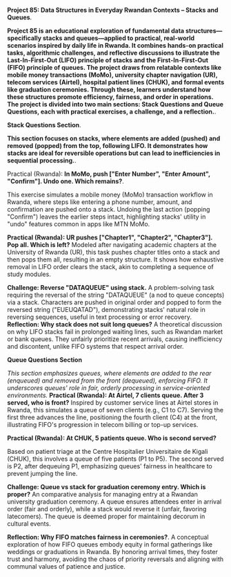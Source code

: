 **Project 85: Data Structures in Everyday Rwandan Contexts – Stacks and Queues**.

**Project 85 is an educational exploration of fundamental data structures—specifically stacks and queues—applied to practical, real-world scenarios inspired by daily life in Rwanda. It combines hands-on practical tasks, algorithmic challenges, and reflective discussions to illustrate the Last-In-First-Out (LIFO) principle of stacks and the First-In-First-Out (FIFO) principle of queues. The project draws from relatable contexts like mobile money transactions (MoMo), university chapter navigation (UR), telecom services (Airtel), hospital patient lines (CHUK), and formal events like graduation ceremonies. Through these, learners understand how these structures promote efficiency, fairness, and order in operations. The project is divided into two main sections: Stack Questions and Queue Questions, each with practical exercises, a challenge, and a reflection.**.

**Stack Questions Section**.

**This section focuses on stacks, where elements are added (pushed) and removed (popped) from the top, following LIFO. It demonstrates how stacks are ideal for reversible operations but can lead to inefficiencies in sequential processing.**.

Practical (Rwanda): 
**In MoMo, push ["Enter Number", "Enter Amount", "Confirm"]. Undo one. Which remains?**.

This exercise simulates a mobile money (MoMo) transaction workflow in Rwanda, where steps like entering a phone number, amount, and confirmation are pushed onto a stack. Undoing the last action (popping "Confirm") leaves the earlier steps intact, highlighting stacks' utility in "undo" features common in apps like MTN MoMo.

**Practical (Rwanda): UR pushes ["Chapter1", "Chapter2", "Chapter3"]. Pop all. Which is left?**
Modeled after navigating academic chapters at the University of Rwanda (UR), this task pushes chapter titles onto a stack and then pops them all, resulting in an empty structure. It shows how exhaustive removal in LIFO order clears the stack, akin to completing a sequence of study modules.

**Challenge: Reverse "DATAQUEUE" using stack.**
A problem-solving task requiring the reversal of the string "DATAQUEUE" (a nod to queue concepts) via a stack. Characters are pushed in original order and popped to form the reversed string ("EUEUQATAD"), demonstrating stacks' natural role in reversing sequences, useful in text processing or error recovery.
**Reflection: Why stack does not suit long queues?**
A theoretical discussion on why LIFO stacks fail in prolonged waiting lines, such as Rwandan market or bank queues. They unfairly prioritize recent arrivals, causing inefficiency and discontent, unlike FIFO systems that respect arrival order.

**Queue Questions Section**

_This section emphasizes queues, where elements are added to the rear (enqueued) and removed from the front (dequeued), enforcing FIFO. It underscores queues' role in fair, orderly processing in service-oriented environments._
**Practical (Rwanda): At Airtel, 7 clients queue. After 3 served, who is front?**
Inspired by customer service lines at Airtel stores in Rwanda, this simulates a queue of seven clients (e.g., C1 to C7). Serving the first three advances the line, positioning the fourth client (C4) at the front, illustrating FIFO's progression in telecom billing or top-up services.

**Practical (Rwanda): At CHUK, 5 patients queue. Who is second served?**

Based on patient triage at the Centre Hospitalier Universitaire de Kigali (CHUK), this involves a queue of five patients (P1 to P5). The second served is P2, after dequeuing P1, emphasizing queues' fairness in healthcare to prevent jumping the line.

**Challenge: Queue vs stack for graduation ceremony entry. Which is proper?**
An comparative analysis for managing entry at a Rwandan university graduation ceremony. A queue ensures attendees enter in arrival order (fair and orderly), while a stack would reverse it (unfair, favoring latecomers). The queue is deemed proper for maintaining decorum in cultural events.

**Reflection: Why FIFO matches fairness in ceremonies?**.
A conceptual exploration of how FIFO queues embody equity in formal gatherings like weddings or graduations in Rwanda. By honoring arrival times, they foster trust and harmony, avoiding the chaos of priority reversals and aligning with communal values of patience and justice.

